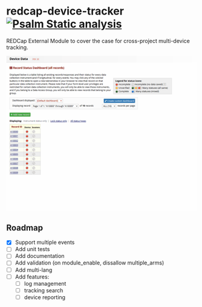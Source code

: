 # redcap-device-tracker [![Psalm Static analysis](https://github.com/tertek/redcap-device-tracker/actions/workflows/main.yml/badge.svg)](https://github.com/tertek/redcap-device-tracker/actions/workflows/main.yml)
REDCap External Module to cover the case for cross-project multi-device tracking.

![Demo](demo_device_tracker.gif)


## Roadmap

- [x] Support multiple events
- [ ] Add unit tests
- [ ] Add documentation
- [ ] Add validation (on module_enable, dissallow multiple_arms)
- [ ] Add multi-lang
- [ ] Add features: 
  - [ ] log management
  - [ ] tracking search
  - [ ] device reporting